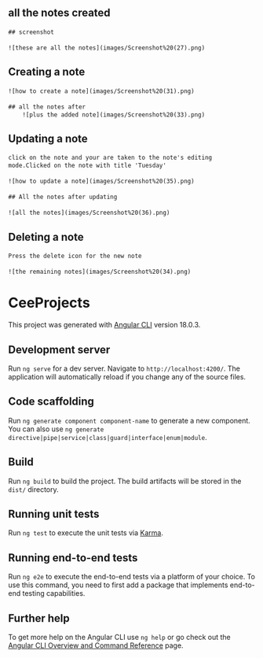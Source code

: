## all the notes created

    ## screenshot

    ![these are all the notes](images/Screenshot%20(27).png)


## Creating a note

    ![how to create a note](images/Screenshot%20(31).png)

    ## all the notes after
        ![plus the added note](images/Screenshot%20(33).png)


## Updating a note

    click on the note and your are taken to the note's editing mode.Clicked on the note with title 'Tuesday'

    ![how to update a note](images/Screenshot%20(35).png)
    
    ## All the notes after updating

    ![all the notes](images/Screenshot%20(36).png)
    

## Deleting a note

    Press the delete icon for the new note

    ![the remaining notes](images/Screenshot%20(34).png)



# CeeProjects

This project was generated with [Angular CLI](https://github.com/angular/angular-cli) version 18.0.3.

## Development server

Run `ng serve` for a dev server. Navigate to `http://localhost:4200/`. The application will automatically reload if you change any of the source files.

## Code scaffolding

Run `ng generate component component-name` to generate a new component. You can also use `ng generate directive|pipe|service|class|guard|interface|enum|module`.

## Build

Run `ng build` to build the project. The build artifacts will be stored in the `dist/` directory.

## Running unit tests

Run `ng test` to execute the unit tests via [Karma](https://karma-runner.github.io).

## Running end-to-end tests

Run `ng e2e` to execute the end-to-end tests via a platform of your choice. To use this command, you need to first add a package that implements end-to-end testing capabilities.

## Further help

To get more help on the Angular CLI use `ng help` or go check out the [Angular CLI Overview and Command Reference](https://angular.dev/tools/cli) page.
